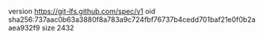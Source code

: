 version https://git-lfs.github.com/spec/v1
oid sha256:737aac0b63a3880f8a783a9c724fbf76737b4cedd701baf21e0f0b2aaea932f9
size 2432
